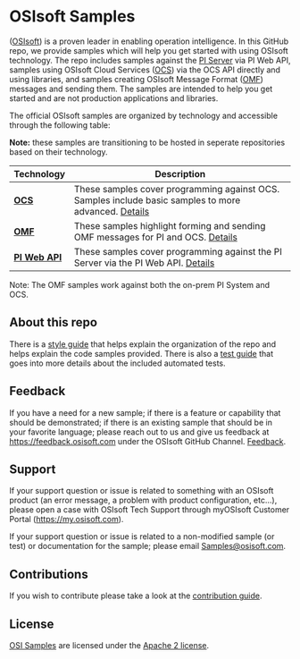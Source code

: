 # OSIsoft Samples
([OSIsoft](https://www.osisoft.com/)) is a proven leader in enabling operation intelligence.  In this GitHub repo, we provide samples which will help you get started with using OSIsoft technology. The repo includes samples against the [PI Server](https://www.osisoft.com/pi-system/) via PI Web API, samples using OSIsoft Cloud Services ([OCS](https://cloud.osisoft.com/welcome)) via the OCS API directly and using libraries, and samples creating OSIsoft Message Format ([OMF](https://pisquare.osisoft.com/community/developers-club/omf)) messages and sending them.  The samples are intended to help you get started and are not production applications and libraries.


The official OSIsoft samples are organized by technology and accessible through the following table:

__Note:__ these samples are transitioning to be hosted in seperate repositories based on their technology.  

Technology|Description
----|-----------
**[OCS](https://github.com/osisoft/OSI-Samples-OCS)** | These samples cover programming against OCS.  Samples include basic samples to more advanced.  [Details](https://github.com/osisoft/OSI-Samples-OCS)
**<a href="omf_samples/">OMF</a>** | These samples highlight forming and sending OMF messages for PI and OCS.  <a href="omf_samples/">Details</a>  
**<a href="piwebapi_samples/">PI Web API</a>**  | These samples cover programming against the PI Server via the PI Web API. <a href="piwebapi_samples/">Details</a>  

Note: The OMF samples work against both the on-prem PI System and OCS.

## About this repo

There is a [style guide](StyleGuide.md) that helps explain the organization of the repo and helps explain the code samples provided.  There is also a [test guide](test_guide.md) that goes into more details about the included automated tests.
 
## Feedback

If you have a need for a new sample; if there is a feature or capability that should be demonstrated; if there is an existing sample that should be in your favorite language; please reach out to us and give us feedback at https://feedback.osisoft.com under the OSIsoft GitHub Channel.  [Feedback](https://feedback.osisoft.com/forums/922279-osisoft-github).   
 
## Support

If your support question or issue is related to something with an OSIsoft product (an error message, a problem with product configuration, etc...), please open a case with OSIsoft Tech Support through myOSIsoft Customer Portal  (https://my.osisoft.com).

If your support question or issue is related to a non-modified sample (or test) or documentation for the sample; please email Samples@osisoft.com.

## Contributions

If you wish to contribute please take a look at the [contribution guide](CONTRIBUTING.md).

## License

[OSI Samples](https://github.com/osisoft/OSI-Samples) are licensed under the [Apache 2 license](LICENSE.md).
